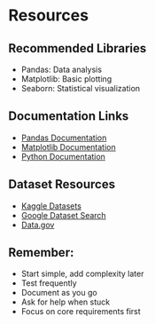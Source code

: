 # Resources

## Recommended Libraries
- Pandas: Data analysis
- Matplotlib: Basic plotting
- Seaborn: Statistical visualization

## Documentation Links
- [Pandas Documentation](https://pandas.pydata.org/docs/)
- [Matplotlib Documentation](https://matplotlib.org/)
- [Python Documentation](https://docs.python.org/3/)

## Dataset Resources
- [Kaggle Datasets](https://www.kaggle.com/datasets)
- [Google Dataset Search](https://datasetsearch.research.google.com/)
- [Data.gov](https://data.gov/)

## Remember:
- Start simple, add complexity later
- Test frequently
- Document as you go
- Ask for help when stuck
- Focus on core requirements first